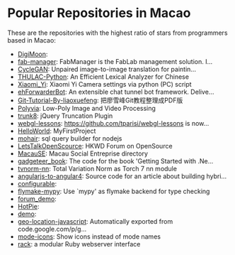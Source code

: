 # Popular Repositories in Macao

These are the repositories with the highest ratio of stars from programmers based in Macao:

- [DigiMoon](https://github.com/linxli3/DigiMoon): 
- [fab-manager](https://github.com/LaCasemate/fab-manager): FabManager is the FabLab management solution. I...
- [CycleGAN](https://github.com/junyanz/CycleGAN): Unpaired image-to-image translation for paintin...
- [THULAC-Python](https://github.com/thunlp/THULAC-Python): An Efficient Lexical Analyzer for Chinese
- [Xiaomi_Yi](https://github.com/deltaflyer4747/Xiaomi_Yi): Xiaomi Yi Camera settings via python (PC) script
- [ehForwarderBot](https://github.com/blueset/ehForwarderBot): An extensible chat tunnel bot framework. Delive...
- [Git-Tutorial-By-liaoxuefeng](https://github.com/numbbbbb/Git-Tutorial-By-liaoxuefeng): 把廖雪峰Git教程整理成PDF版
- [Polyvia](https://github.com/Ovilia/Polyvia): Low-Poly Image and Video Processing
- [trunk8](https://github.com/rviscomi/trunk8): jQuery Truncation Plugin
- [webgl-lessons](https://github.com/gpjt/webgl-lessons): https://github.com/tparisi/webgl-lessons is now...
- [HelloWorld](https://github.com/simoniong/HelloWorld): MyFirstProject
- [mohair](https://github.com/jarvisaoieong/mohair): sql query builder for nodejs
- [LetsTalkOpenScource](https://github.com/rhysturner/LetsTalkOpenScource): HKWD Forum on OpenSource
- [MacauSE](https://github.com/marcoleong/MacauSE): Macau Social Entreprise directory
- [gadgeteer_book](https://github.com/simonmonk/gadgeteer_book): The code for the book 'Getting Started with .Ne...
- [tvnorm-nn](https://github.com/pengsun/tvnorm-nn): Total Variation Norm as Torch 7 nn module 
- [angularjs-to-angular4](https://github.com/dormd/angularjs-to-angular4): Source code for an article about building hybri...
- [configurable](https://github.com/simoniong/configurable): 
- [flymake-mypy](https://github.com/RyanKung/flymake-mypy): Use `mypy' as flymake backend for type checking
- [forum_demo](https://github.com/victorwkm/forum_demo): 
- [HotPie](https://github.com/jarvisaoieong/HotPie): 
- [demo](https://github.com/victorwkm/demo): 
- [geo-location-javascript](https://github.com/kerwinche/geo-location-javascript): Automatically exported from code.google.com/p/g...
- [mode-icons](https://github.com/joodie/mode-icons): Show icons instead of mode names
- [rack](https://github.com/simoniong/rack): a modular Ruby webserver interface
